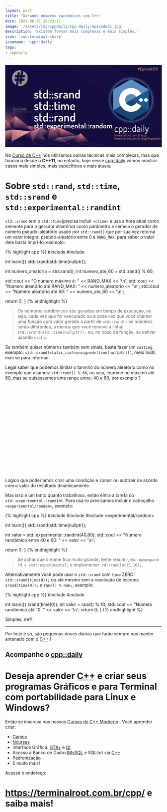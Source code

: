 ```yaml
---
layout: post
title: "Gerando números randômicos com C++"
date: 2021-06-01 18:23:11
image: '/assets/img/cppdaily/cpp-daily-episode31.jpg'
description: 'Existem formas mais complexas e mais simples.'
icon: 'ion:terminal-sharp'
iconname: 'cpp::daily'
tags:
- cppdaily
---
```


![Gerando números randômicos com C++](/assets/img/cppdaily/cpp-daily-episode31.jpg)

No [Curso de C++](https://terminalroot.com.br/cpp) nós utilizamos outras técnicas mais complexas, mas que funciona desde o **C++11**, no entanto, hoje nesse [cpp::daily](https://terminalroot.com.br/tags#cppdaily) vamos mostrar casos mais simples, mais específicos e mais atuais.

# Sobre `std::rand`, `std::time`, `std::srand` e `std::experimental::randint`
`std::srand` tem o `std::time`(precisa incluir `<ctime>` e usa a hora atual como semente para o gerador aleatório) como parâmetro e semeia o gerador de número pseudo-aleatório usado por `std::rand()` que por sua vez retorna um valor integral pseudo-aleatório entre 0 e `RAND_MAX`, para saber o valor dele basta imprí-lo, exemplo:

{% highlight cpp %}
#include <iostream>
#include <ctime>

int main(){
  std::srand(std::time(nullptr));

  int numero_aleatorio = std::rand();
  int numero_ate_60 = std::rand() % 60;
  
  std::cout << "O número máximo é: " << RAND_MAX << '\n';
  std::cout << "Número aleatório até RAND_MAX: " << numero_aleatorio << '\n';
  std::cout << "Número aleatório até 60: " << numero_ate_60 << '\n';

  return 0;
}
{% endhighlight %}
> Os números randômicos são gerados em tempo de execução, ou seja, cada vez que for executado ou a cada vez que você chamar uma função com valor gerado a partir de `std::rand()` os números serão diferentes, a menos que você remova a linha: `std::srand(std::time(nullptr));` ou, no caso da função, se estiver usando `static`.

Se também quiser números também sem sinais, basta fazer um `casting`, exemplo: `std::srand(static_cast<unsigned>(time(nullptr)))`, meio inútil, mas só para informar.

Legal saber que podemos limitar o tamnho do número aleatório como no exemplo que usamos: `std::rand() % 60`, ou seja, imprime no máximo até 60, mas se quiséssemos uma range entre: 40 e 60, por exemplo ?

<!-- QUADRADO -->
<script async src="//pagead2.googlesyndication.com/pagead/js/adsbygoogle.js"></script>
<ins class="adsbygoogle"
style="display:inline-block;width:336px;height:280px"
data-ad-client="ca-pub-2838251107855362"
data-ad-slot="5351066970"></ins>
<script>
(adsbygoogle = window.adsbygoogle || []).push({});
</script>


Lógico que poderíamos criar uma condição e somar ou subtrair de acordo com o valor do resultado dinamicamente.

Mas isso é um tanto quanto trabalhoso, então entra a tarefa do `std::experimental::randint`. Para usá-lo precisamos incluir o cabeçalho `<experimental/random>`, exemplo:

{% highlight cpp %}
#include <iostream>
#include <ctime>
#include <experimental/random>

int main(){
  std::srand(std::time(nullptr));

  int valor = std::experimental::randint(40,60);
  std::cout << "Número randômico entre 40 e 60: " << valor  << '\n';

  return 0;
}
{% endhighlight %}
> Se achar que o nome fica muito grande, tente resumir, ex.: `namespace rd = std::experimental;` e implementar: `rd::randint(5,10);`.

Alternativamente você pode usar o `std::srand` com `time` ZERO: `std::srand(time(0));` ou até mesmo sem a resolução de escopo: `srand(time(0));` e `rand() % num;`, exemplo:

{% highlight cpp %}
#include <iostream>
#include <ctime>

int main(){
  srand(time(0));
  int valor = rand() % 10;
  std::cout << "Número randômico até 10: " << valor  << '\n';
  return 0;
}
{% endhighlight %}

Simples, né?!

---

Por hoje é só, são pequenas doses diárias que farão sempre nos manter antenado com o [C++](https://terminalroot.com.br/cpp/) !

## Acompanhe o [cpp::daily](https://terminalroot.com.br/tags#cppdaily)

# Deseja aprender [C++](https://terminalroot.com.br/cpp/) e criar seus programas Gráficos e para Terminal com portabilidade para Linux e Windows?
Então se inscreva nos nossos [Cursos de C++ Moderno](https://terminalroot.com.br/cpp/) . Você aprender criar:
- [Games](https://terminalroot.com.br/tags#games)
- [Ncurses](https://terminalroot.com.br/2021/02/crie-programas-graficos-no-terminal-com-cpp-e-ncurses.html)
- Interface Gráfica: [GTK+](https://terminalroot.com.br/2020/08/anjuta-o-melhor-ide-para-c-com-gtkmm.html) e [Qt](https://terminalroot.com.br/2021/02/gerencie-suas-contas-financeiras-pessoais-com-terminal-finances.html)
- Acesso à Banco de Dados([MySQL](https://terminalroot.com.br/mysql/) e SQLite) via [C++](https://terminalroot.com.br/cpp/)
- Padronização
- E muito mais!

Acesse o endereço:
# <https://terminalroot.com.br/cpp/> e saiba mais!

